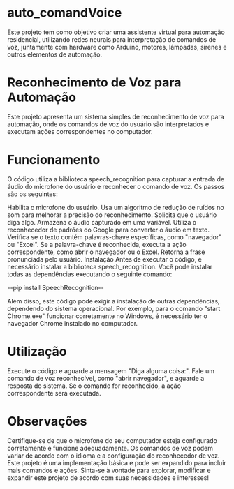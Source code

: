 # auto_comandVoice
Este projeto tem como objetivo criar uma assistente virtual para automação residencial, utilizando redes neurais para interpretação de comandos de voz, juntamente com hardware como Arduino, motores, lâmpadas, sirenes e outros elementos de automação.

# Reconhecimento de Voz para Automação
Este projeto apresenta um sistema simples de reconhecimento de voz para automação, onde os comandos de voz do usuário são interpretados e executam ações correspondentes no computador.

# Funcionamento
O código utiliza a biblioteca speech_recognition para capturar a entrada de áudio do microfone do usuário e reconhecer o comando de voz. Os passos são os seguintes:

Habilita o microfone do usuário.
Usa um algoritmo de redução de ruídos no som para melhorar a precisão do reconhecimento.
Solicita que o usuário diga algo.
Armazena o áudio capturado em uma variável.
Utiliza o reconhecedor de padrões do Google para converter o áudio em texto.
Verifica se o texto contém palavras-chave específicas, como "navegador" ou "Excel".
Se a palavra-chave é reconhecida, executa a ação correspondente, como abrir o navegador ou o Excel.
Retorna a frase pronunciada pelo usuário.
Instalação
Antes de executar o código, é necessário instalar a biblioteca speech_recognition. Você pode instalar todas as dependências executando o seguinte comando:


--pip install SpeechRecognition--

Além disso, este código pode exigir a instalação de outras dependências, dependendo do sistema operacional. Por exemplo, para o comando "start Chrome.exe" funcionar corretamente no Windows, é necessário ter o navegador Chrome instalado no computador.

# Utilização
Execute o código e aguarde a mensagem "Diga alguma coisa:". Fale um comando de voz reconhecível, como "abrir navegador", e aguarde a resposta do sistema. Se o comando for reconhecido, a ação correspondente será executada.

# Observações
Certifique-se de que o microfone do seu computador esteja configurado corretamente e funcione adequadamente.
Os comandos de voz podem variar de acordo com o idioma e a configuração do reconhecedor de voz.
Este projeto é uma implementação básica e pode ser expandido para incluir mais comandos e ações.
Sinta-se à vontade para explorar, modificar e expandir este projeto de acordo com suas necessidades e interesses!
